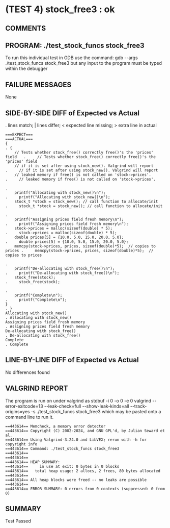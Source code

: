 (TEST 4) stock_free3 : ok
=========================

COMMENTS
--------


PROGRAM: ./test_stock_funcs stock_free3
---------------------------------------
To run this individual test in GDB use the command:
  gdb --args ./test_stock_funcs stock_free3
but any input to the program must be typed within the debugger

FAILURE MESSAGES
----------------
None

SIDE-BY-SIDE DIFF of Expected vs Actual
---------------------------------------
. lines match; | lines differ; < expected line missing; > extra line in actual

```sdiff
===EXPECT===                                                                ===ACTUAL===
{                                                                         . {
    // Tests whether stock_free() correctly free()'s the 'prices' field   .     // Tests whether stock_free() correctly free()'s the 'prices' field
    // if it is set after using stock_new(). Valgrind will report         .     // if it is set after using stock_new(). Valgrind will report
    // leaked memory if free() is not called on 'stock->prices'.          .     // leaked memory if free() is not called on 'stock->prices'.
                                                                          . 
    printf("Allocating with stock_new()\n");                              .     printf("Allocating with stock_new()\n");
    stock_t *stock = stock_new(); // call function to allocate/init       .     stock_t *stock = stock_new(); // call function to allocate/init
                                                                          . 
    printf("Assigning prices field fresh memory\n");                      .     printf("Assigning prices field fresh memory\n");
    stock->prices = malloc(sizeof(double) * 5);                           .     stock->prices = malloc(sizeof(double) * 5);
    double prices[5] = {10.0, 5.0, 15.0, 20.0, 5.0};                      .     double prices[5] = {10.0, 5.0, 15.0, 20.0, 5.0};
    memcpy(stock->prices, prices, sizeof(double)*5);  // copies to prices .     memcpy(stock->prices, prices, sizeof(double)*5);  // copies to prices
                                                                          . 
    printf("De-allocating with stock_free()\n");                          .     printf("De-allocating with stock_free()\n");
    stock_free(stock);                                                    .     stock_free(stock);
                                                                          . 
    printf("Complete\n");                                                 .     printf("Complete\n");
}                                                                         . }
Allocating with stock_new()                                               . Allocating with stock_new()
Assigning prices field fresh memory                                       . Assigning prices field fresh memory
De-allocating with stock_free()                                           . De-allocating with stock_free()
Complete                                                                  . Complete

```

LINE-BY-LINE DIFF of Expected vs Actual
---------------------------------------
No differences found

VALGRIND REPORT
---------------
The program is run on under valgrind as
  stdbuf -i 0 -o 0 -e 0 valgrind --error-exitcode=13 --leak-check=full --show-leak-kinds=all --track-origins=yes -s ./test_stock_funcs stock_free3
which may be pasted onto a command line to run it.

```
==443614== Memcheck, a memory error detector
==443614== Copyright (C) 2002-2024, and GNU GPL'd, by Julian Seward et al.
==443614== Using Valgrind-3.24.0 and LibVEX; rerun with -h for copyright info
==443614== Command: ./test_stock_funcs stock_free3
==443614== 
==443614== 
==443614== HEAP SUMMARY:
==443614==     in use at exit: 0 bytes in 0 blocks
==443614==   total heap usage: 2 allocs, 2 frees, 80 bytes allocated
==443614== 
==443614== All heap blocks were freed -- no leaks are possible
==443614== 
==443614== ERROR SUMMARY: 0 errors from 0 contexts (suppressed: 0 from 0)
```

SUMMARY
-------
Test Passed
